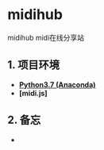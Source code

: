 # midihub

midihub
midi在线分享站

## 1. 项目环境
+ **[Python3.7 (Anaconda)](https://www.anaconda.com/distribution/)**
+ **[midi.js]**


## 2. 备忘
+ 
